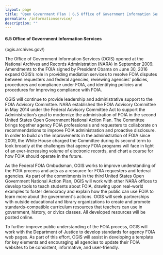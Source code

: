 ```yaml
---
layout: page
title: "Open Government Plan | 6.5 Office of Government Information Services "
permalink: /informationservice/
description: ""
---
```


#### 6.5 Office of Government Information Services
(ogis.archives.gov/)

The Office of Government Information Services (OGIS) opened at the National Archives and Records Administration (NARA) in September 2009. Amendments to the FOIA signed by President Obama on June 30, 2016 expand OGIS’s role in providing mediation services to resolve FOIA disputes between requesters and federal agencies, reviewing agencies’ policies, procedures and compliance under FOIA, and identifying policies and procedures for improving compliance with FOIA.

OGIS will continue to provide leadership and administrative support to the FOIA Advisory Committee. NARA established the FOIA Advisory Committee in May 2014 under the Federal Advisory Committee Act to support the Administration’s goal to modernize the administration of FOIA in the second United States Open Government National Action Plan. The Committee brings together agency FOIA professionals and requesters to collaborate on recommendations to improve FOIA administration and proactive disclosure. In order to build on the improvements in the administration of FOIA since 2009, the White House charged the Committee during its second term to look broadly at the challenges that agency FOIA programs will face in light of an ever-increasing volume of electronic records, and chart a course for how FOIA should operate in the future.

As the Federal FOIA Ombudsman, OGIS works to improve understanding of the FOIA process and acts as a resource for FOIA requesters and federal agencies. As part of the commitments in the third United States Open Government National Action Plan, OGIS will work with other NARA offices to develop tools to teach students about FOIA, drawing upon real-world examples to foster democracy and explain how the public can use FOIA to learn more about the government's actions. OGIS will seek partnerships with outside educational and library organizations to create and promote standards-compatible curriculum resources that teachers can use in government, history, or civics classes. All developed resources will be posted online.

To further improve public understanding of the FOIA process, OGIS will work with the Department of Justice to develop standards for agency FOIA web pages. As part of this effort, OGIS will assist in developing a template for key elements and encouraging all agencies to update their FOIA websites to be consistent, informative, and user-friendly.
